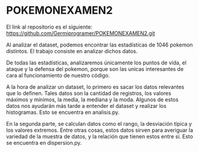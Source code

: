 # POKEMONEXAMEN2

El link al repositorio es el siguiente: https://github.com/Germiprogramer/POKEMONEXAMEN2.git

Al analizar el dataset, podemos encontrar las estadísticas de 1046 pokemon distintos. El trabajo consiste en analizar dichos datos.

De todas las estadísticas, analizaremos únicamente los puntos de vida, el ataque y la defensa del pokemon, porque son las unicas interesantes de cara al funcionamiento de nuestro código.

A la hora de analizar un dataset, lo primero es sacar los datos relevantes que lo definen. Tales datos son la cantidad de registros, los valores máximos y mínimos, la media, la mediana y la moda. Algunos de estos datos nos ayudarán más tarde a entender el dataset y realizar los histogramas. Esto se encuentra en analisis.py.

En la segunda parte, se calculan datos como el rango, la desviación típica y los valores extremos. Entre otras cosas, estos datos sirven para averiguar la variedad de la muestra de datos, y la relación que tienen estos entre sí. Esto se encuentra en dispersion.py.



